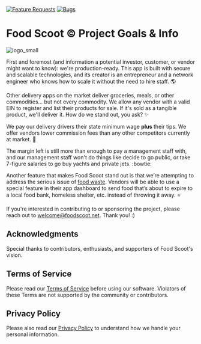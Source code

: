 [![Feature Requests](https://img.shields.io/github/issues/butlergroup/Food-Scoot/feature-request.svg)](https://github.com/butlergroup/Food-Scoot/issues?q=is%3Aopen+is%3Aissue+label%3Aenhancement)
[![Bugs](https://img.shields.io/github/issues/butlergroup/Food-Scoot/bug.svg)](https://github.com/butlergroup/Food-Scoot/issues?utf8=✓&q=is%3Aissue+is%3Aopen+label%3Abug)

# Food Scoot :copyright: Project Goals & Info

![logo_small](https://github.com/user-attachments/assets/0e7c0931-9a79-44ca-b73d-9a384ba8980d)

First and foremost (and information a potential investor, customer, or vendor might want to know): we're production-ready. This app is built with secure and scalable technologies, and its creator is an entrepreneur and a network engineer who knows how to scale it without the need to hire staff. :earth_americas:

Other delivery apps on the market deliver groceries, meals, or other commodities... but not every commodity. We allow any vendor with a valid EIN to register and list their products for sale. If it's sold as a tangible product, we'll deliver it. How do we stand out, you ask? :sparkles:

We pay our delivery drivers their state minimum wage **plus** their tips. We offer vendors lower commission fees than any other competitors currently at market. :tada:

The margin left is still more than enough to pay a management staff with, and our management staff won't do things like decide to go public, or take 7-figure salaries to go buy yachts and private jets. :bowtie:

Another feature that makes Food Scoot stand out is that we’re attempting to address the serious issue of [food waste](https://www.fda.gov/food/consumers/food-loss-and-waste). Vendors will be able to use a special feature in their app dashboard to send food that’s about to expire to a local food bank, homeless shelter, etc. instead of throwing it away. :star:

If you're interested in contributing to or sponsoring the project, please reach out to welcome@foodscoot.net. Thank you! :)

## Acknowledgments

Special thanks to contributors, enthusiasts, and supporters of Food Scoot's vision.

## Terms of Service

Please read our [Terms of Service](https://github.com/butlergroup/Food-Scoot/blob/main/terms-of-service.md) before using our software. Violators of these Terms are not supported by the community or contributors.

## Privacy Policy

Please also read our [Privacy Policy](https://github.com/butlergroup/Food-Scoot/blob/main/privacy-policy.md) to understand how we handle your personal information. 
